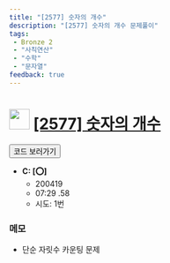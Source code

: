```yaml
---
title: "[2577] 숫자의 개수"
description: "[2577] 숫자의 개수 문제풀이"
tags: 
 - Bronze 2
 - "사칙연산"
 - "수학"
 - "문자열"
feedback: true
---
```

<h1><img src="https://doky.space/assets/icpclev/b2.svg" height="37px"> <a href="http://icpc.me/2577" target="_blank">[2577] 숫자의 개수</a></h1>

<a href="https://github.com/DokySp/acmicpc-practice/tree/master/2577"><button class="btn btn-info">코드 보러가기</button></a>

- **C: [:o:]**
  - 200419
  - 07:29 .58
  - 시도: 1번

### 메모
 - 단순 자릿수 카운팅 문제

